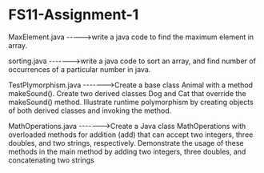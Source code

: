 # FS11-Assignment-1
MaxElement.java ----->write a java code to find the maximum element in array.

sorting.java ------->write a java code to sort an array, and find number of occurrences of a particular number in java.

TestPlymorphism.java ------->Create a base class Animal with a method makeSound(). Create two derived classes Dog and Cat that override the makeSound() method. Illustrate runtime polymorphism by creating objects of both derived classes and invoking the method.

MathOperations.java ------->Create a Java class MathOperations with overloaded methods for addition (add) that can accept two integers, three doubles, and two strings, respectively. Demonstrate the usage of these methods in the main method by adding two integers, three doubles, and concatenating two strings
